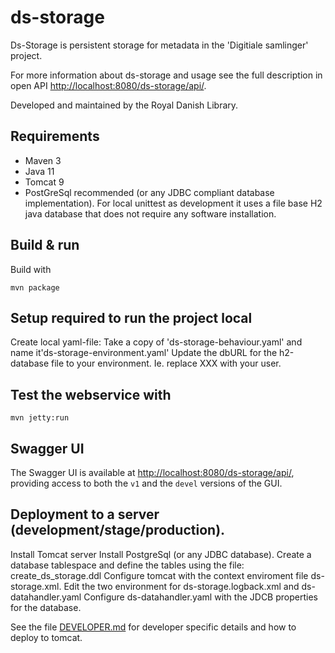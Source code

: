 # ds-storage

Ds-Storage is persistent storage for metadata in the 'Digitiale samlinger' project. 

For more information about ds-storage and usage see the full description in open API <http://localhost:8080/ds-storage/api/>.
 

Developed and maintained by the Royal Danish Library.

## Requirements

* Maven 3                                  
* Java 11
* Tomcat 9
* PostGreSql recommended (or any JDBC compliant database implementation). 
  For local unittest as development it uses a file base H2 java database that does not require any software installation.

## Build & run

Build with
``` 
mvn package
```

## Setup required to  run the project local 
Create local yaml-file: Take a copy of 'ds-storage-behaviour.yaml'  and name it'ds-storage-environment.yaml'
Update the dbURL for the h2-database file to your environment. Ie. replace XXX with your user.


## Test the webservice with
```
mvn jetty:run
```
## Swagger UI
The Swagger UI is available at <http://localhost:8080/ds-storage/api/>, providing access to both the `v1` and the 
`devel` versions of the GUI. 


## Deployment to a server (development/stage/production).
Install Tomcat server 
Install PostgreSql (or any JDBC database). Create a database tablespace and define the tables using the file: create_ds_storage.ddl
Configure tomcat with the context enviroment file ds-storage.xml. Edit the two environment for ds-storage.logback.xml and ds-datahandler.yaml
Configure ds-datahandler.yaml with the JDCB properties for the database. 

See the file [DEVELOPER.md](DEVELOPER.md) for developer specific details and how to deploy to tomcat.
